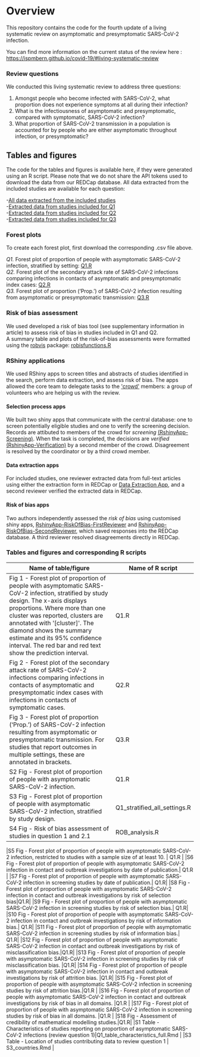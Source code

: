 # Overview
This repository contains the code for the fourth update of a living systematic review on asymptomatic and presymptomatic SARS-CoV-2 infection.

You can find more information on the current status of the review here : https://ispmbern.github.io/covid-19/#living-systematic-review

### Review questions

We conducted this living systematic review to address three questions: 
1. Amongst people who become infected with SARS-CoV-2, what proportion does not experience symptoms at all during their infection?
2. What is the infectiousness of asymptomatic and presymptomatic, compared with symptomatic, SARS-CoV-2 infection?
3. What proportion of SARS-CoV-2 transmission in a population is accounted for by people who are either asymptomatic throughout infection, or presymptomatic? 

## Tables and figures

The code for the tables and figures is available here, if they were generated using an R script. Please note that we do not share the API tokens used to download the data from our REDCap database. All data extracted from the included studies are available for each question: 

-[All data extracted from the included studies](ExtractedData_v1.csv)  
-[Extracted data from studies included for Q1](Q1_ExtractedData.csv)  
-[Extracted data from studies included for Q2](Q2_ExtractedData.csv)  
-[Extracted data from studies included for Q3](Q3_ExtractedData.csv)  


### Forest plots

To create each forest plot, first download the corresponding .csv file above.  

<i>Q1.</i> Forest plot of proportion of people with asymptomatic SARS-CoV-2 infection, stratified by setting:  [Q1.R](Q1.R)  
<i>Q2.</i> Forest plot of the secondary attack rate of SARS-CoV-2 infections comparing infections in contacts of asymptomatic and presymptomatic index cases: [Q2.R](Q2.R)   
<i>Q3.</i> Forest plot of proportion (‘Prop.’) of SARS-CoV-2 infection resulting from asymptomatic or presymptomatic transmission: [Q3.R](Q3.R)



### Risk of bias assessment
We used developed a risk of bias tool (see supplementary information in article) to assess risk of bias in studies included in Q1 and Q2.   
A summary table and plots of the risk-of-bias assessments were formatted using the [robvis](https://github.com/mcguinlu/robvis) package: [robisfunctions.R](robisfunctions.R)  


### RShiny applications

We used RShiny apps to screen titles and abstracts of studies identified in the search, perform data extraction, and assess risk of bias. The apps allowed the core team to delegate tasks to the ['crowd'](https://ispmbern.github.io/covid-19/crowd/) members: a group of volunteers who are helping us with the review.

#### Selection process apps
We built two shiny apps that communicate with the central database: one to screen potentially eligible studies and one to verify the screening decision.
Records are attibuted to members of the crowd for <i>screening</i> [(RshinyApp-Screening)](RshinyApp-Screening). When the task is completed, the decisions are <i>verified</i> [(RshinyApp-Verification)](RshinyApp-Verification) by a second member of the crowd.
Disagreement is resolved by the coordinator or by a third crowd member.

#### Data extraction apps
For included studies, one reviewer extracted data from full-text articles using either the extraction form in REDCap or [Data Extraction App](RshinyApp-Extraction), and a second reviewer verified the extracted data in REDCap.

#### Risk of bias apps
Two authors  independently assessed the <i>risk of bias</i> using customised shiny apps, [RshinyApp-RiskOfBias-FirstReviewer](RshinyApp-RiskOfBias-FirstReviewer) and [RshinyApp-RiskOfBias-SecondReviewer](RshinyApp-RiskOfBias-SecondReviewer), which saved responses into the REDCap database. A third reviewer resolved disagreements directly in REDCap.

### Tables and figures and corresponding R scripts

|          Name of table/figure                                                                                                                    |  Name of R script                |
|--------------------------------------------------------------------------------------------------------------------------------------------------|-----------------------------------|
|Fig 1 - Forest plot of proportion of people with asymptomatic SARS-CoV-2 infection, stratified by study design. The x-axis displays proportions. Where more than one cluster was reported, clusters are annotated with '[cluster]'. The diamond shows the summary estimate and its 95% confidence interval. The red bar and red text show the prediction interval. 	                                       | Q1.R                              |
|Fig 2 - Forest plot of the secondary attack rate of SARS-CoV-2 infections comparing infections in contacts of asymptomatic and presymptomatic index cases with infections in contacts of symptomatic cases.| Q2.R                            |
|Fig 3 - Forest plot of proportion (‘Prop.’) of SARS-CoV-2 infection resulting from asymptomatic or presymptomatic transmission. For studies that report outcomes in multiple settings, these are annotated in brackets. | Q3.R                            |
|S2 Fig - Forest plot of proportion of people with asymptomatic SARS-CoV-2 infection.	                           | Q1.R                              |
|S3 Fig - Forest plot of proportion of people with asymptomatic SARS-CoV-2 infection, stratified by study design.  | Q1_stratified_all_settings.R      |
|S4 Fig - Risk of bias assessment of studies in question 1 and 2.1	                                                                               | ROB_analysis.R                    |

|S5 Fig - Forest plot of proportion of people with asymptomatic SARS-CoV-2 infection, restricted to studies with a sample size of at least 10.     | Q1.R                              |
|S6 Fig - Forest plot of proportion of people with asymptomatic SARS-CoV-2 infection in contact and outbreak investigations by date of publication.| Q1.R |
|S7 Fig - Forest plot of proportion of people with asymptomatic SARS-CoV-2 infection in screening studies by date of publication.| Q1.R|
|S8 Fig - Forest plot of proportion of people with asymptomatic SARS-CoV-2 infection in contact and outbreak investigations by risk of selection bias|Q1.R|
|S9 Fig - Forest plot of proportion of people with asymptomatic SARS-CoV-2 infection in screening studies by risk of selection bias.| Q1.R|
|S10 Fig - Forest plot of proportion of people with asymptomatic SARS-CoV-2 infection in  contact and outbreak investigations by risk of information bias.| Q1.R|
|S11 Fig - Forest plot of proportion of people with asymptomatic SARS-CoV-2 infection in screening studies by risk of information bias.| Q1.R|
|S12 Fig - Forest plot of proportion of people with asymptomatic SARS-CoV-2 infection in  contact and outbreak investigations by risk of misclassification bias.|Q1.R|
|S13 Fig - Forest plot of proportion of people with asymptomatic SARS-CoV-2 infection in screening studies by risk of misclassification bias.  |Q1.R|
|S14 Fig - Forest plot of proportion of people with asymptomatic SARS-CoV-2 infection in contact and outbreak investigations by risk of attrition bias.  |Q1.R|
|S15 Fig - Forest plot of proportion of people with asymptomatic SARS-CoV-2 infection in screening studies by risk of attrition bias.|Q1.R |
|S16 Fig - Forest plot of proportion of people with asymptomatic SARS-CoV-2 infection in contact and outbreak investigations by risk of bias in all domains. |Q1.R |
|S17 Fig - Forest plot of proportion of people with asymptomatic SARS-CoV-2 infection in screening studies by risk of bias in all domains. |Q1.R |
|S18 Fig - Assessment of credibility of mathematical modelling studies.|Q1.R|
|S1 Table - Characteristics of studies reporting on proportion of asymptomatic SARS-CoV-2 infections (review question 1)|Q1_table_characteristics_full.Rmd |
|S3 Table - Location of studies contributing data to review question 1	                                                | S3_countries.Rmd        |

